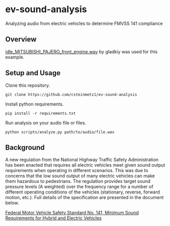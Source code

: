 # ev-sound-analysis
Analyzing audio from electric vehicles to determine FMVSS 141 compliance

## Overview


[idle_MITSUBISHI_PAJERO_front_engine.wav](https://freesound.org/people/gladkiy/sounds/332385/) by gladkiy was used for this example.

## Setup and Usage

Clone this repository.

```
git clone https://github.com/csteinmetz1/ev-sound-analysis
```

Install python requirements.

```
pip install -r requirements.txt
```

Run analysis on your audio file or files.

```
python scripts/analyze.py path/to/audio/file.wav
```

## Background
A new regulation from the National Highway Traffic Safety Administration has been enacted that requires all electric vehicles meet given sound output requirements when operating in different scenarios. This was due to concerns that the low sound output of many electric vehicles can make them hazardous to pedestrians. The regulation provides target sound pressure levels (A weighted) over the frequency range for a number of different operating conditions of the vehicles (stationary, reverse, forward motion, etc.). Full details of the specification are presented in the document below.

[Federal Motor Vehicle Safety Standard No. 141, Minimum Sound Requirements for Hybrid and Electric Vehicles](https://www.federalregister.gov/documents/2018/02/26/2018-03721/federal-motor-vehicle-safety-standard-no-141-minimum-sound-requirements-for-hybrid-and-electric)